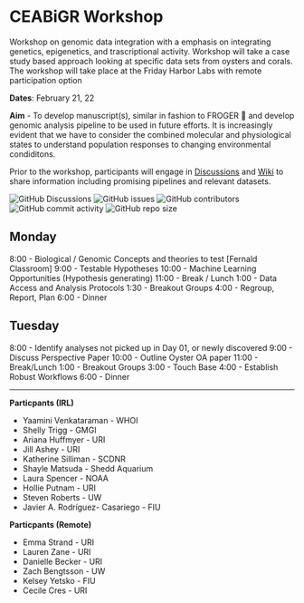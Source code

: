 # CEABiGR Workshop
Workshop on genomic data integration with a emphasis on integrating genetics, epigenetics, and trascriptional activity.
Workshop will take a case study based approach looking at specific data sets from oysters and corals. The workshop will take place at the Friday Harbor Labs with remote participation option 

**Dates**: February 21, 22

**Aim** - To develop manuscript(s), similar in fashion to FROGER 🐸 and develop genomic analysis pipeline to be used in future efforts. It is increasingly evident that we have to consider the combined molecular and physiological states to understand population responses to changing environmental condiditons. 



Prior to the workshop, participants will engage in [Discussions](https://github.com/sr320/ceabigr/discussions) and [Wiki](https://github.com/sr320/ceabigr/wiki) to share information including promising pipelines and relevant datasets. 

![GitHub Discussions](https://img.shields.io/github/discussions/sr320/ceabigr)
![GitHub issues](https://img.shields.io/github/issues-raw/sr320/ceabigr)
![GitHub contributors](https://img.shields.io/github/contributors/sr320/ceabigr)
![GitHub commit activity](https://img.shields.io/github/commit-activity/w/sr320/ceabigr)
<img alt="GitHub repo size" src="https://img.shields.io/github/repo-size/sr320/ceabigr">



## Monday
8:00 - Biological / Genomic Concepts and theories to test [Fernald Classroom]
9:00 - Testable Hypotheses
10:00 - Machine Learning Opportunities (Hypothesis generating)
11:00 - Break / Lunch
1:00 - Data Access and Analysis Protocols 
1:30 - Breakout Groups
4:00 - Regroup, Report, Plan
6:00 - Dinner 



## Tuesday 
8:00 - Identify analyses not picked up in Day 01, or newly discovered 
9:00 - Discuss Perspective Paper
10:00 - Outline Oyster OA paper
11:00 - Break/Lunch
1:00 - Breakout Groups
3:00 - Touch Base
4:00 - Establish Robust Workflows
6:00  - Dinner 


---

**Particpants (IRL)**     
- Yaamini Venkataraman - WHOI    
- Shelly Trigg - GMGI			   
- Ariana Huffmyer - URI			    
- Jill Ashey - URI    			
- Katherine Silliman - SCDNR           
- Shayle Matsuda - Shedd Aquarium           
- Laura Spencer - NOAA      
- Hollie Putnam - URI   
- Steven Roberts - UW     
- Javier A. Rodríguez- Casariego - FIU 

**Particpants (Remote)**    
- Emma Strand - URI   
- Lauren Zane - URI   
- Danielle Becker - URI   
- Zach Bengtsson - UW   
- Kelsey Yetsko - FIU     
- Cecile Cres - URI








